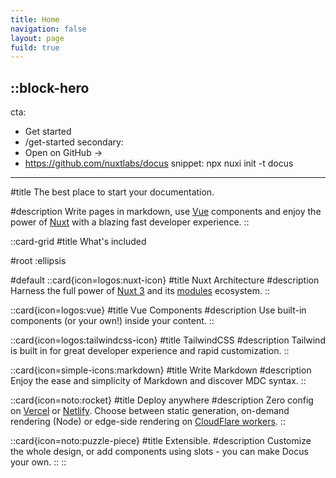 ```yaml
---
title: Home
navigation: false
layout: page
fuild: true
---
```


::block-hero
---
cta:
  - Get started
  - /get-started
secondary:
  - Open on GitHub →
  - https://github.com/nuxtlabs/docus
snippet: npx nuxi init -t docus
---

#title
The best place to start your documentation.

#description
Write pages in markdown, use [Vue](https://vuejs.org) components and enjoy the power of [Nuxt](https://nuxtjs.org) with a blazing fast developer experience.
::

::card-grid
#title
What's included

#root
:ellipsis

#default
  ::card{icon=logos:nuxt-icon}
  #title
  Nuxt Architecture
  #description
  Harness the full power of [Nuxt 3](https://v3.nuxtjs.org) and its [modules](https://modules.nuxtjs.org) ecosystem.
  ::

  ::card{icon=logos:vue}
  #title
  Vue Components
  #description
  Use built-in components (or your own!) inside your content.
  ::

  ::card{icon=logos:tailwindcss-icon}
  #title
  TailwindCSS
  #description
  Tailwind is built in for great developer experience and rapid customization.
  ::

  ::card{icon=simple-icons:markdown}
  #title
  Write Markdown
  #description
  Enjoy the ease and simplicity of Markdown and discover MDC syntax.
  ::

  ::card{icon=noto:rocket}
  #title
  Deploy anywhere
  #description
  Zero config on [Vercel](https://vercel.com) or [Netlify](https://netlify.com). Choose between static generation, on-demand rendering (Node) or edge-side rendering on [CloudFlare workers](https://workers.cloudflare.com).
  ::

  ::card{icon=noto:puzzle-piece}
  #title
  Extensible.
  #description
  Customize the whole design, or add components using slots - you can make Docus your own.
  ::
::
